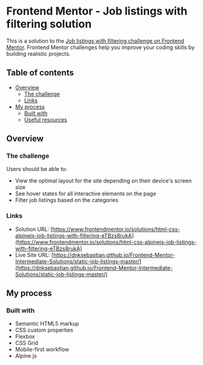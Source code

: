 # Frontend Mentor - Job listings with filtering solution

This is a solution to the [Job listings with filtering challenge on Frontend Mentor](https://www.frontendmentor.io/challenges/job-listings-with-filtering-ivstIPCt). Frontend Mentor challenges help you improve your coding skills by building realistic projects. 

## Table of contents

- [Overview](#overview)
  - [The challenge](#the-challenge)
  - [Links](#links)
- [My process](#my-process)
  - [Built with](#built-with)
  - [Useful resources](#useful-resources)

## Overview

### The challenge

Users should be able to:

- View the optimal layout for the site depending on their device's screen size
- See hover states for all interactive elements on the page
- Filter job listings based on the categories


### Links

- Solution URL: [https://www.frontendmentor.io/solutions/html-css-alpinejs-job-listings-with-filtering-eTBzs8rukA](https://www.frontendmentor.io/solutions/html-css-alpinejs-job-listings-with-filtering-eTBzs8rukA)
- Live Site URL: [https://dnksebastian.github.io/Frontend-Mentor-Intermediate-Solutions/static-job-listings-master/](https://dnksebastian.github.io/Frontend-Mentor-Intermediate-Solutions/static-job-listings-master/)

## My process

### Built with

- Semantic HTML5 markup
- CSS custom properties
- Flexbox
- CSS Grid
- Mobile-first workflow
- Alpine.js